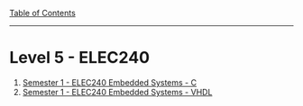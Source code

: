 [Table of Contents](../readme.md)

---
 
# Level 5 - ELEC240

1. [Semester 1 - ELEC240 Embedded Systems - C](embedded_systems_C.md)
1. [Semester 1 - ELEC240 Embedded Systems - VHDL](embedded_systems_VHDL.md)
